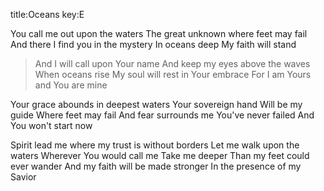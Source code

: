 title:Oceans
key:E

You call me out upon the waters
The great unknown where feet may fail
And there I find you in the mystery
In oceans deep
My faith will stand

>And I will call upon Your name
And keep my eyes above the waves
When oceans rise
My soul will rest in Your embrace
For I am Yours and You are mine

Your grace abounds in deepest waters
Your sovereign hand
Will be my guide
Where feet may fail
And fear surrounds me
You've never failed
And You won't start now

Spirit lead me where
my trust is without borders
Let me walk upon the waters
Wherever You would call me
Take me deeper 
Than my feet could ever wander
And my faith will be made stronger
In the presence of my Savior